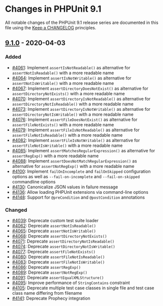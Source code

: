 # Changes in PHPUnit 9.1

All notable changes of the PHPUnit 9.1 release series are documented in this file using the [Keep a CHANGELOG](https://keepachangelog.com/) principles.

## [9.1.0] - 2020-04-03

### Added

* [#4061](https://github.com/sebastianbergmann/phpunit/issues/4061): Implement `assertIsNotReadable()` as alternative for `assertNotIsReadable()` with a more readable name
* [#4064](https://github.com/sebastianbergmann/phpunit/issues/4064): Implement `assertIsNotWritable()` as alternative for `assertNotIsWritable()` with a more readable name
* [#4067](https://github.com/sebastianbergmann/phpunit/issues/4067): Implement `assertDirectoryDoesNotExist()` as alternative for `assertDirectoryNotExists()` with a more readable name
* [#4070](https://github.com/sebastianbergmann/phpunit/issues/4070): Implement `assertDirectoryIsNotReadable()` as alternative for `assertDirectoryNotIsReadable()` with a more readable name
* [#4073](https://github.com/sebastianbergmann/phpunit/issues/4073): Implement `assertDirectoryIsNotWritable()` as alternative for `assertDirectoryNotIsWritable()` with a more readable name
* [#4076](https://github.com/sebastianbergmann/phpunit/issues/4076): Implement `assertFileDoesNotExist()` as alternative for `assertFileNotExists()` with a more readable name
* [#4079](https://github.com/sebastianbergmann/phpunit/issues/4079): Implement `assertFileIsNotReadable()` as alternative for `assertFileNotIsReadable()` with a more readable name
* [#4082](https://github.com/sebastianbergmann/phpunit/issues/4082): Implement `assertFileIsNotWritable()` as alternative for `assertFileNotIsWritable()` with a more readable name
* [#4085](https://github.com/sebastianbergmann/phpunit/issues/4085): Implement `assertMatchesRegularExpression()` as alternative for `assertRegExp()` with a more readable name
* [#4088](https://github.com/sebastianbergmann/phpunit/issues/4088): Implement `assertDoesNotMatchRegularExpression()` as alternative for `assertNotRegExp()` with a more readable name
* [#4100](https://github.com/sebastianbergmann/phpunit/issues/4100): Implement `failOnIncomplete` and `failOnSkipped` configuration options as well as `--fail-on-incomplete` and `--fail-on-skipped` commandline options
* [#4130](https://github.com/sebastianbergmann/phpunit/pull/4130): Canonicalize JSON values in failure message
* [#4136](https://github.com/sebastianbergmann/phpunit/pull/4136): Allow loading PHPUnit extensions via command-line options
* [#4148](https://github.com/sebastianbergmann/phpunit/issues/4148): Support for `@preCondition` and `@postCondition` annotations

### Changed

* [#4039](https://github.com/sebastianbergmann/phpunit/issues/4039): Deprecate custom test suite loader
* [#4062](https://github.com/sebastianbergmann/phpunit/issues/4062): Deprecate `assertNotIsReadable()`
* [#4065](https://github.com/sebastianbergmann/phpunit/issues/4065): Deprecate `assertNotIsWritable()`
* [#4068](https://github.com/sebastianbergmann/phpunit/issues/4068): Deprecate `assertDirectoryNotExists()`
* [#4071](https://github.com/sebastianbergmann/phpunit/issues/4071): Deprecate `assertDirectoryNotIsReadable()`
* [#4074](https://github.com/sebastianbergmann/phpunit/issues/4074): Deprecate `assertDirectoryNotIsWritable()`
* [#4077](https://github.com/sebastianbergmann/phpunit/issues/4077): Deprecate `assertFileNotExists()`
* [#4080](https://github.com/sebastianbergmann/phpunit/issues/4080): Deprecate `assertFileNotIsReadable()`
* [#4083](https://github.com/sebastianbergmann/phpunit/issues/4083): Deprecate `assertFileNotIsWritable()`
* [#4086](https://github.com/sebastianbergmann/phpunit/issues/4086): Deprecate `assertRegExp()`
* [#4089](https://github.com/sebastianbergmann/phpunit/issues/4089): Deprecate `assertNotRegExp()`
* [#4091](https://github.com/sebastianbergmann/phpunit/issues/4091): Deprecate `assertEqualXMLStructure()`
* [#4095](https://github.com/sebastianbergmann/phpunit/pull/4095): Improve performance of `StringContains` constraint
* [#4105](https://github.com/sebastianbergmann/phpunit/issues/4105): Deprecate multiple test case classes in single file and test case class name differing from filename
* [#4141](https://github.com/sebastianbergmann/phpunit/pull/4141): Deprecate Prophecy integration

[9.1.0]: https://github.com/sebastianbergmann/phpunit/compare/9.0.2...9.1.0
